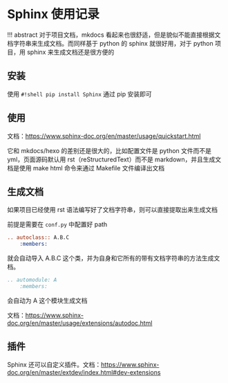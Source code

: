 # Sphinx 使用记录

!!! abstract 
    对于项目文档，mkdocs 看起来也很舒适，但是貌似不能直接根据文档字符串来生成文档。而同样基于 python 的 sphinx 就很好用，对于 python 项目，用 sphinx 来生成文档还是很方便的

## 安装
使用 `#!shell pip install Sphinx` 通过 pip 安装即可 

## 使用
文档：https://www.sphinx-doc.org/en/master/usage/quickstart.html

它和 mkdocs/hexo 的差别还是很大的，比如配置文件是 python 文件而不是 yml，页面源码默认用 rst（reStructuredText）而不是 markdown，并且生成文档是使用 make html 命令来通过 Makefile 文件编译出文档

## 生成文档 
如果项目已经使用 rst 语法编写好了文档字符串，则可以直接提取出来生成文档

前提是需要在 `conf.py` 中配置好 path 

```ReST 
.. autoclass:: A.B.C 
    :members:
```
就会自动导入 A.B.C 这个类，并为自身和它所有的带有文档字符串的方法生成文档。
```ReST
.. automodule: A
    :members:
```
会自动为 A 这个模块生成文档

文档：https://www.sphinx-doc.org/en/master/usage/extensions/autodoc.html

## 插件
Sphinx 还可以自定义插件。文档：https://www.sphinx-doc.org/en/master/extdev/index.html#dev-extensions